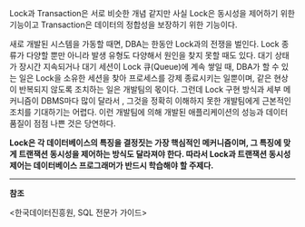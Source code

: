 Lock과 Transaction은 서로 비슷한 개념 같지만 사실 Lock은 동시성을 제어하기 위한 기능이고 Transaction은 데이터의 정합성을 보장하기 위한 기능이다.

새로 개발된 시스템을 가동할 때면, DBA는 한동안 Lock과의 전쟁을 벌인다. Lock 종류가 다양할 뿐만 아니라 발생 유형도 다양해서 원인을 찾지 못할 때도 있다. 대기 상태가 장시간 지속되거나 대기 세션이 Lock 큐(Queue)에 계속 쌓일 때, DBA가 할 수 있는 일은 Lock을 소유한 세션을 찾아 프로세스를 강제 종료시키는 일뿐이며, 같은 현상이 반복되지 않도록 조치하는 일은 개발팀의 몫이다. 그런데 Lock 구현 방식과 세부 메커니즘이 DBMS마다 많이 달라서 , 그것을 정확히 이해하지 못한 개발팀에게 근본적인 조치를 기대하기는 어렵다. 이런 개발팀에 의해 개발된 애플리케이션의 성능과 데이터 품질이 점점 나쁜 것은 당연하다.

**Lock은 각 데이터베이스의 특징을 결정짓는 가장 핵심적인 메커니즘이며, 그 특징에 맞게 트랜잭션 동시성을 제어하는 방식도 달라져야 한다. 따라서 Lock과 트랜잭션 동시성 제어는 데이터베이스 프로그래머가 반드시 학습해야 할 주제다.**

---

**참조**

<한국데이터진흥원, SQL 전문가 가이드>
